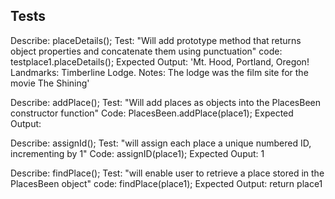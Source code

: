 ## Tests
Describe: placeDetails();
Test: "Will add prototype method that returns object properties and concatenate them using punctuation"
code: testplace1.placeDetails(); 
Expected Output: 'Mt. Hood, Portland, Oregon! Landmarks: Timberline Lodge. Notes: The lodge was the film site for the movie The Shining'

Describe: addPlace();
Test: "Will add places as objects into the PlacesBeen constructor function"
Code: PlacesBeen.addPlace(place1);
Expected Output: 

Describe: assignId();
Test: "will assign each place a unique numbered ID, incrementing by 1"
Code: assignID(place1);
Expected Ouput: 1

Describe: findPlace();
Test: "will enable user to retrieve a place stored in the PlacesBeen object"
code: findPlace(place1);
Expected Output: return place1

